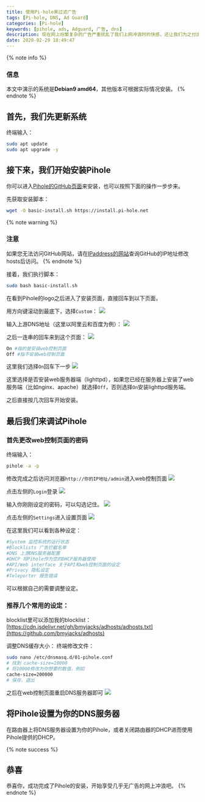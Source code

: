 ```yaml
---
title: 使用Pi-hole来过滤广告
tags: [Pi-hole, DNS, Ad Guard]
categories: [Pi-hole]
keywords: [pihole, ads, Adguard, 广告, dns]
description: 现在网上纷繁复杂的广告严重扰乱了我们上网冲浪时的快感，还让我们为之付出流量，为什么不安装Pihole来过滤家中的广告呢？
date: 2020-02-29 18:49:47
---
```


{% note info %}
### 信息
本文中演示的系统是**Debian9 amd64**，其他版本可根据实际情况安装。
{% endnote %}

## 首先，我们先更新系统
终端输入：
```bash
sudo apt update
sudo apt upgrade -y
```
## 接下来，我们开始安装Pihole

你可以进入[Pihole的GitHub页面](https://github.com/pi-hole/pi-hole)来安装，也可以按照下面的操作一步步来。

先获取安装脚本：
```bash
wget -O basic-install.sh https://install.pi-hole.net
```
{% note warning %}
### 注意
如果您无法访问GitHub网站，请在[IPaddress的网站](http://ipaddress.com)查询GitHub的IP地址修改hosts后访问。
{% endnote %}

接着，我们执行脚本：
```bash
sudo bash basic-install.sh
```
在看到Pihole的logo之后进入了安装页面，直接回车到以下页面，

用方向键滚动到最底下，选择`Custom`：
![](https://assets.bmyjacks.cn/img/20200309180649.png?x-oss-process=style/style)

输入上游DNS地址（这里以阿里云和百度为例）：
![](https://assets.bmyjacks.cn/img/20200309180701.png?x-oss-process=style/style)


之后一连串的回车来到这个页面：
![](https://assets.bmyjacks.cn/img/20200309180712.png?x-oss-process=style/style)


```bash
On #指的是安装web控制页面
Off #指不安装web控制页面
```
这里我们选择`On`回车下一步
![](https://assets.bmyjacks.cn/img/20200309180726.png?x-oss-process=style/style)

这里选择是否安装web服务器端（lighttpd），如果您已经在服务器上安装了web服务端（比如nginx、apache）就选择`Off`，否则选择`On`安装lighttpd服务端。

之后直接按几次回车开始安装。

## 最后我们来调试Pihole
### 首先更改web控制页面的密码
终端输入：
```bash
pihole -a -p
```
修改完成之后访问浏览器`http://你的IP地址/admin`进入web控制页面
![](https://assets.bmyjacks.cn/img/20200309180738.png?x-oss-process=style/style)

点击左侧的`Login`登录
![](https://assets.bmyjacks.cn/img/20200309180757.png?x-oss-process=style/style)

输入你刚刚设定的密码，可以勾选记住。
![](https://assets.bmyjacks.cn/img/20200309180757.png?x-oss-process=style/style)

点击左侧的`Settings`进入设置页面
![](https://assets.bmyjacks.cn/img/20200309180818.png?x-oss-process=style/style)

在这里我们可以看到各种设定：
```bash
#System 监控系统的运行状态
#Blocklists 广告拦截名单
#DNS 上游DNS服务器配置
#DHCP 将Pihole作为您的DHCP服务器使用
#API/Web interface 关于API和web控制页面的设定
#Privacy 隐私设定
#Teleporter 报告错误
```
可以根据自己的需要调整设定。

### 推荐几个常用的设定：

blocklist里可以添加我的blocklist：[https://cdn.jsdelivr.net/gh/bmyjacks/adhosts/adhosts.txt](https://github.com/bmyjacks/adhosts)

调整DNS缓存大小：
终端修改文件：
```bash
sudo nano /etc/dnsmasq.d/01-pihole.conf
# 找到 cache-size=10000
# 将10000修改为你想要的数值，例如
cache-size=200000
# 保存，退出
```
之后在web控制页面重启DNS服务器即可
![](https://assets.bmyjacks.cn/img/20200309180857.png?x-oss-process=style/style)


## 将Pihole设置为你的DNS服务器
在路由器上将DNS服务器设置为你的Pihole，或者关闭路由器的DHCP进而使用Pihole提供的DHCP。

{% note success %}
## 恭喜
恭喜你，成功完成了Pihole的安装，开始享受几乎无广告的网上冲浪吧。
{% endnote %}
